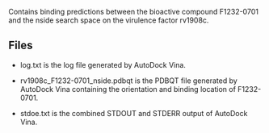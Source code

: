 Contains binding predictions between the bioactive compound F1232-0701 and the nside search space on the virulence factor rv1908c.

## Files

- log.txt is the log file generated by AutoDock Vina.

- rv1908c_F1232-0701_nside.pdbqt is the PDBQT file generated by AutoDock Vina containing the orientation and binding location of F1232-0701.

- stdoe.txt is the combined STDOUT and STDERR output of AutoDock Vina.

